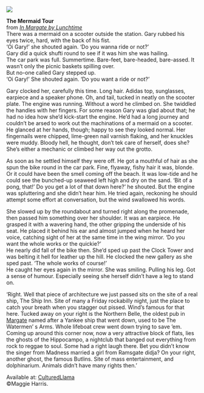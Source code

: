 <html><head></head><body><a href="https://juncture-digital.org"><img src="https://juncture-digital.org/images/ve-button.png"/></a>

<param author="Maggie Harris" banner="images/eliot5.JPG" layout="vtl" title="In Margate by Lunchtime" ve-config=""/> 

**The Mermaid Tour**   
from [_In Margate by Lunchtime_](https://maggieharris.co.uk/books/in-margate-by-lunchtime/)   
There was a mermaid on a scooter outside the station. Gary rubbed his eyes twice, hard, with the back of his fist.   
‘Oi Gary!’ she shouted again. ‘Do you wanna ride or not?’   
Gary did a quick shufti round to see if it was him she was hailing.   
The car park was full. Summertime. Bare-feet, bare-headed, bare-assed. It wasn’t only the picnic baskets spilling over.   
But no-one called Gary stepped up.   
‘Oi Gary!’ She shouted again. ‘Do you want a ride or not?’    
<param manifest="https://iiif.juncture-digital.org/gh:kent-map/images/21c/Kent Maps Mermaid Transparent.jpg/manifest.json" ve-image-v2/> 

Gary clocked her, carefully this time. Long hair. Adidas top, sunglasses, earpiece and a speaker phone. Oh, and tail, tucked in neatly on the scooter plate. The engine was running. Without a word he climbed on. She twiddled the handles with her fingers. For some reason Gary was glad about that; he had no idea how she’d kick-start the engine. He’d had a long journey and couldn’t be arsed to work out the machinations of a mermaid on a scooter. He glanced at her hands, though; happy to see they looked normal. Her fingernails were chipped, lime-green nail varnish flaking, and her knuckles were muddy. Bloody hell, he thought, don’t tek care of herself, does she? She’s either a mechanic or climbed her way out the grotto.
<param manifest="https://iiif.juncture-digital.org/wc:Shell_Grotto%2C_Margate%2C_Kent_18_-_2011.09.17.jpg/manifest.json" ve-image-v2/> 

As soon as he settled himself they were off. He got a mouthful of hair as she spun the bike round in the car park. Fine, flyaway, fishy hair it was, blonde. Or it could have been the smell coming off the beach. It was low-tide and he could see the bunched-up seaweed left high and dry on the sand.
‘Bit of a pong, that!’ Do you get a lot of that down here?’ he shouted. But the engine was spluttering and she didn’t hear him. He tried again, reckoning he should attempt some effort at conversation, but the wind swallowed his words.
<param manifest="https://iiif.juncture-digital.org/wc:Margate_beach.jpg/manifest.json" ve-image-v2/>

She slowed up by the roundabout and turned right along the promenade, then passed him something over her shoulder. It was an earpiece. He grasped it with a wavering hand, the other gripping the underside of his seat. He placed it behind his ear and almost jumped when he heard her voice, catching sight of her at the same time in the wing mirror.
‘Do you want the whole works or the quickie?’   
He nearly did fall of the bike then. She’d sped up past the Clock Tower and was belting it hell for leather up the hill.  He clocked the new gallery as she sped past.
‘The whole works of course!’   
He caught her eyes again in the mirror. She was smiling. Pulling his leg. Got a sense of humour. Especially seeing she herself didn’t have a leg to stand on.   
<param manifest="https://iiif.juncture-digital.org/wc:Margate_Clock_Tower_Oast_House_Archive.jpg/manifest.json" ve-image-v2/>

‘Right. Well that piece of architecture we just passed sits on the site of a real ship, The Ship Inn. Site of many a Friday rockabilly night, just the place to catch your breath when you stagger out pissed. Wind’s famous for that here. Tucked away on your right is the Northern Belle, the oldest pub in [Margate](/21c/21c-margate) named after  a Yankee ship that went down, used to be The Watermen’ s Arms. Whole lifeboat crew went down trying to save ’em. Coming up around this corner now, now a very attractive block of flats, lies the ghosts of the Hippocampo, a nightclub that banged out everything from rock to reggae to soul. Some had a right laugh there. Bet you didn’t know the singer from Madness married a girl from Ramsgate didja? On your right, another ghost, the famous Butlins. Site of mass entertainment, and dolphinarium. Animals didn’t have many rights then.’ 
<param manifest="https://iiif.juncture-digital.org/wc:Northern_Belle%2C_Margate_-_geograph.org.uk_-_1715327.jpg/manifest.json" ve-image-v2/> 

Available at: [CulturedLlama](http://www.culturedllama.co.uk/books/in-margate-by-lunchtime)    
©Maggie Harris.
<param manifest="https://iiif.juncture-digital.org/gh:kent-map/images/21c/thumbnail_margate.jpg/manifest.json" ve-image-v2/> 




</body></html>